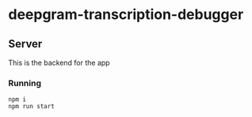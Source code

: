 # deepgram-transcription-debugger

## Server

This is the backend for the app

### Running

```
npm i
npm run start
```